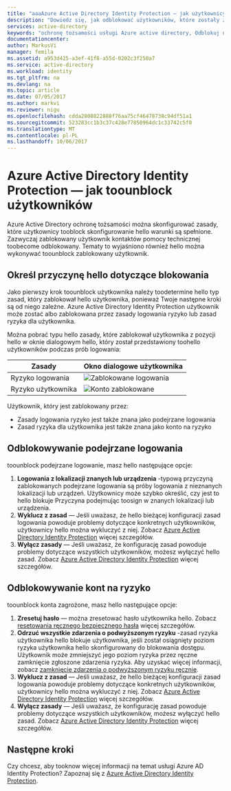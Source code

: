 ```yaml
---
title: "aaaAzure Active Directory Identity Protection — jak użytkownicy toounblock | Dokumentacja firmy Microsoft"
description: "Dowiedz się, jak odblokować użytkowników, które zostały zablokowane przez zasady usługi Azure Active Directory Identity Protection."
services: active-directory
keywords: "ochronę tożsamości usługi Azure active directory, Odblokuj użytkownika"
documentationcenter: 
author: MarkusVi
manager: femila
ms.assetid: a953d425-a3ef-41f8-a55d-0202c3f250a7
ms.service: active-directory
ms.workload: identity
ms.tgt_pltfrm: na
ms.devlang: na
ms.topic: article
ms.date: 07/05/2017
ms.author: markvi
ms.reviewer: nigu
ms.openlocfilehash: cdda2808822888f76aa75cf46478738c94df51a1
ms.sourcegitcommit: 523283cc1b3c37c428e77850964dc1c33742c5f0
ms.translationtype: MT
ms.contentlocale: pl-PL
ms.lasthandoff: 10/06/2017
---
```

# <a name="azure-active-directory-identity-protection---how-toounblock-users"></a>Azure Active Directory Identity Protection — jak toounblock użytkowników
Azure Active Directory ochronę tożsamości można skonfigurować zasady, które użytkownicy tooblock skonfigurowanie hello warunki są spełnione. Zazwyczaj zablokowany użytkownik kontaktów pomocy technicznej toobecome odblokowany. Tematy to wyjaśniono również hello można wykonywać toounblock zablokowany użytkownik.

## <a name="determine-hello-reason-for-blocking"></a>Określ przyczynę hello dotyczące blokowania
Jako pierwszy krok toounblock użytkownika należy toodetermine hello typ zasad, który zablokował hello użytkownika, ponieważ Twoje następne kroki są od niego zależne.
Azure Active Directory Identity Protection użytkownik może zostać albo zablokowana przez zasady logowania ryzyko lub zasad ryzyka dla użytkownika.

Można pobrać typu hello zasady, które zablokował użytkownika z pozycji hello w oknie dialogowym hello, który został przedstawiony toohello użytkowników podczas prób logowania:

| Zasady | Okno dialogowe użytkownika |
| --- | --- |
| Ryzyko logowania |![Zablokowane logowania](./media/active-directory-identityprotection-unblock-howto/02.png) |
| Ryzyko użytkownika |![Konto zablokowane](./media/active-directory-identityprotection-unblock-howto/104.png) |

Użytkownik, który jest zablokowany przez:

* Zasady logowania ryzyko jest także znana jako podejrzane logowania
* Zasad ryzyka dla użytkownika jest także znana jako konto na ryzyko

## <a name="unblocking-suspicious-sign-ins"></a>Odblokowywanie podejrzane logowania
toounblock podejrzane logowanie, masz hello następujące opcje:

1. **Logowania z lokalizacji znanych lub urządzenia** -typową przyczyną zablokowanych podejrzane logowania są próby logowania z nieznanych lokalizacji lub urządzeń. Użytkownicy może szybko określić, czy jest to hello blokuje Przyczyna podejmując toosign w znanych lokalizacji lub urządzenia.
2. **Wyklucz z zasad** — Jeśli uważasz, że hello bieżącej konfiguracji zasad logowania powoduje problemy dotyczące konkretnych użytkowników, użytkownicy hello można wykluczyć z niej. Zobacz [Azure Active Directory Identity Protection](active-directory-identityprotection.md) więcej szczegółów.
3. **Wyłącz zasady** — Jeśli uważasz, że konfigurację zasad powoduje problemy dotyczące wszystkich użytkowników, możesz wyłączyć hello zasad. Zobacz [Azure Active Directory Identity Protection](active-directory-identityprotection.md) więcej szczegółów.

## <a name="unblocking-accounts-at-risk"></a>Odblokowywanie kont na ryzyko
toounblock konta zagrożone, masz hello następujące opcje:

1. **Zresetuj hasło** — można zresetować hasło użytkownika hello. Zobacz [resetowania ręcznego bezpiecznego hasła](active-directory-identityprotection.md#manual-secure-password-reset) więcej szczegółów.
2. **Odrzuć wszystkie zdarzenia o podwyższonym ryzyku** -zasad ryzyka użytkownika hello blokuje użytkownika, jeśli został osiągnięty poziom ryzyka użytkownika hello skonfigurowany do blokowania dostępu. Użytkownik może zmniejszyć jego poziom ryzyka przez ręczne zamknięcie zgłoszone zdarzenia ryzyka. Aby uzyskać więcej informacji, zobacz [zamknięcie zdarzenia o podwyższonym ryzyku ręcznie](active-directory-identityprotection.md#closing-risk-events-manually).
3. **Wyklucz z zasad** — Jeśli uważasz, że hello bieżącej konfiguracji zasad logowania powoduje problemy dotyczące konkretnych użytkowników, użytkownicy hello można wykluczyć z niej. Zobacz [Azure Active Directory Identity Protection](active-directory-identityprotection.md) więcej szczegółów.
4. **Wyłącz zasady** — Jeśli uważasz, że konfigurację zasad powoduje problemy dotyczące wszystkich użytkowników, możesz wyłączyć hello zasad. Zobacz [Azure Active Directory Identity Protection](active-directory-identityprotection.md) więcej szczegółów.

## <a name="next-steps"></a>Następne kroki
 Czy chcesz, aby tooknow więcej informacji na temat usługi Azure AD Identity Protection? Zapoznaj się z [Azure Active Directory Identity Protection](active-directory-identityprotection.md).
